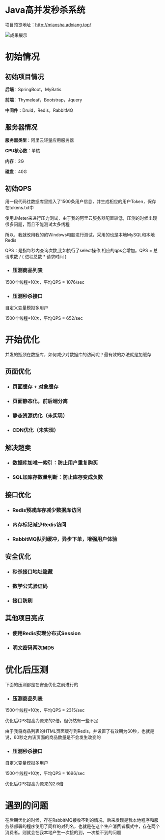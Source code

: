 # Java高并发秒杀系统

项目预览地址：http://miaosha.adxiang.top/

![成果展示](https://github.com/adXiang/miaosha/blob/master/img/%E7%A7%92%E6%9D%80%E6%B5%81%E7%A8%8B.gif)

# 初始情况

## 初始项目情况

**后端**：SpringBoot，MyBatis

**前端**：Thymeleaf，Bootstrap，Jquery

**中间件**：Druid，Redis，RabbitMQ

## 服务器情况

**服务器类型**：阿里云轻量应用服务器

**CPU核心数**：单核

**内存**：2G

**磁盘**：40G

## 初始QPS

用一段代码往数据库里插入了1500条用户信息，并生成相应的用户Token，保存在tokens.txt中

使用JMeter来进行压力测试，由于我的阿里云服务器配置较低，压测的时候出现很多问题，而且不能测试太多线程

所以，我就改用我的的Windows电脑进行测试，采用的也是本地MySQL和本地Redis

QPS：是指每秒内查询次数,比如执行了select操作,相应的qps会增加。QPS = 总请求数 / ( 进程总数 *   请求时间 )

- ### 压测商品列表

1500个线程*10次，平均QPS = 1076/sec

- ### 压测秒杀接口

自定义变量模拟多用户

1500个线程*10次，平均QPS = 652/sec

# 开始优化

并发的瓶颈在数据库，如何减少对数据库的访问呢？最有效的办法就是加缓存

## 页面优化

- ### 页面缓存 + 对象缓存

- ### 页面静态化，前后端分离

- ### 静态资源优化（未实现）

- ### CDN优化（未实现）

## 解决超卖

- ### 数据库加唯一索引：防止用户重复购买

- ### SQL加库存数量判断：防止库存变成负数

## 接口优化

- ### Redis预减库存减少数据库访问

- ### 内存标记减少Redis访问

- ### RabbitMQ队列缓冲，异步下单，增强用户体验

## 安全优化

- ### 秒杀接口地址隐藏

- ### 数学公式验证码

- ### 接口防刷

## 其他项目亮点

- ### 使用Redis实现分布式Session

- ### 明文密码两次MD5

# 优化后压测

下面的压测都是在安全优化之前进行的

- ### 压测商品列表

1500个线程*10次，平均QPS = 2315/sec

优化后QPS提高为原来的2倍，但仍然有一些不足

由于我将商品列表的HTML页面缓存到Redis，并设置了有效期为60秒，也就是说，60秒之内该页面的商品数量是不会发生改变的

- ### 压测秒杀接口

自定义变量模拟多用户

1500个线程*10次，平均QPS = 1696/sec

优化后QPS提高为原来的2.6倍

# 遇到的问题

在后期优化的时候，存在RabbitMQ接收不到的情况，后来发现是我本地程序和服务器部署的程序使用了同样的对列名，也就是在这个生产消费者模式中，存在两个消费者。则就会在我本地产生一次接的到，一次接不到的问题

